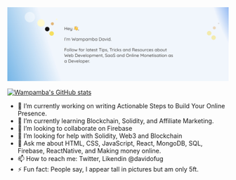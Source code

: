 <img src="https://github.com/davidofug/davidofug/blob/main/Facebook.jpg" alt="Profile Cover" />

[![Wampamba's GitHub stats](https://github-readme-stats.vercel.app/api?username=davidofug&count_private=true&show_icons=true&theme=radical)](https://github.com/davidofug/github-readme-stats)

- 🔭 I’m currently working on writing Actionable Steps to Build Your Online Presence.
- 🌱 I’m currently learning Blockchain, Solidity, and Affiliate Marketing.
- 👯 I’m looking to collaborate on Firebase
- 🤔 I’m looking for help with Solidity, Web3 and Blockchain
- 💬 Ask me about HTML, CSS, JavaScript, React, MongoDB, SQL, Firebase, ReactNative, and Making money online.
- 📫 How to reach me: Twitter, Likendin @davidofug
- ⚡ Fun fact: People say, I appear tall in pictures but am only 5ft.
